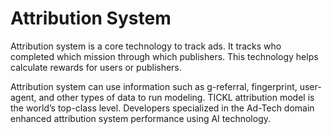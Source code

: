# Attribution System

Attribution system is a core technology to track ads. It tracks who completed which mission through which publishers. This technology helps calculate rewards for users or publishers.&#x20;

Attribution system can use information such as g-referral, fingerprint, user-agent, and other types of data to run modeling. TICKL attribution model is the world’s top-class level. Developers specialized in the Ad-Tech domain enhanced attribution system performance using AI technology.









